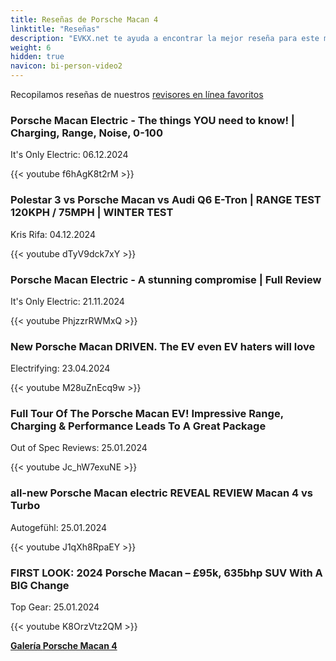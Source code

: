 ```yaml
---
title: Reseñas de Porsche Macan 4
linktitle: "Reseñas"
description: "EVKX.net te ayuda a encontrar la mejor reseña para este modelo."
weight: 6
hidden: true
navicon: bi-person-video2
---
```

Recopilamos reseñas de nuestros [revisores en línea favoritos](../../../../../guides/evreviewers/)

<div class="container text-center shadow p-2 pe-4 mb-5 bg-body-tertiary rounded border">
<h3>Porsche Macan Electric - The things YOU need to know! | Charging, Range, Noise, 0-100</h3>
<p>It's Only Electric: 06.12.2024</p>

{{< youtube f6hAgK8t2rM >}}

</div>
<div class="container text-center shadow p-2 pe-4 mb-5 bg-body-tertiary rounded border">
<h3>Polestar 3 vs Porsche Macan vs Audi Q6 E-Tron | RANGE TEST 120KPH / 75MPH | WINTER TEST</h3>
<p>Kris Rifa: 04.12.2024</p>

{{< youtube dTyV9dck7xY >}}

</div>
<div class="container text-center shadow p-2 pe-4 mb-5 bg-body-tertiary rounded border">
<h3>Porsche Macan Electric - A stunning compromise | Full Review</h3>
<p>It's Only Electric: 21.11.2024</p>

{{< youtube PhjzzrRWMxQ >}}

</div>
<div class="container text-center shadow p-2 pe-4 mb-5 bg-body-tertiary rounded border">
<h3>New Porsche Macan DRIVEN. The EV even EV haters will love</h3>
<p>Electrifying: 23.04.2024</p>

{{< youtube M28uZnEcq9w >}}

</div>
<div class="container text-center shadow p-2 pe-4 mb-5 bg-body-tertiary rounded border">
<h3>Full Tour Of The Porsche Macan EV! Impressive Range, Charging & Performance Leads To A Great Package</h3>
<p>Out of Spec Reviews: 25.01.2024</p>

{{< youtube Jc_hW7exuNE >}}

</div>
<div class="container text-center shadow p-2 pe-4 mb-5 bg-body-tertiary rounded border">
<h3>all-new Porsche Macan electric REVEAL REVIEW Macan 4 vs Turbo</h3>
<p>Autogefühl: 25.01.2024</p>

{{< youtube J1qXh8RpaEY >}}

</div>
<div class="container text-center shadow p-2 pe-4 mb-5 bg-body-tertiary rounded border">
<h3>FIRST LOOK: 2024 Porsche Macan – £95k, 635bhp SUV With A BIG Change</h3>
<p>Top Gear: 25.01.2024</p>

{{< youtube K8OrzVtz2QM >}}

</div>
<div class="mt-3 mb-3">
<a href="../gallery/" class="text-decoration-none text-black">
<strong><i class="bi-arrow-left"></i>Galería  </strong>
</a>
<a href="../" class="text-decoration-none text-black float-end">
<strong>Porsche Macan 4 <i class="bi-arrow-right"></i></strong>
</a>
</div>
